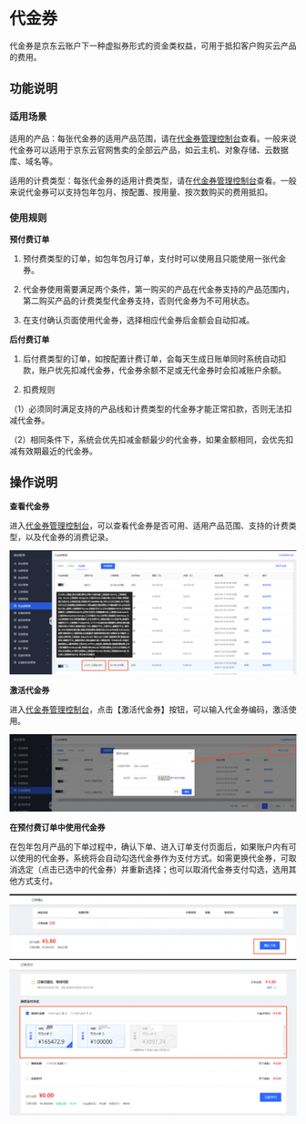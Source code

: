 # 代金券

代金券是京东云账户下一种虚拟券形式的资金类权益，可用于抵扣客户购买云产品的费用。

## 功能说明

### 适用场景

适用的产品：每张代金券的适用产品范围，请在[代金券管理控制台](https://coupon-console.jdcloud.com/cost/coupon)查看。一般来说代金券可以适用于京东云官网售卖的全部云产品，如云主机、对象存储、云数据库、域名等。

适用的计费类型：每张代金券的适用计费类型，请在[代金券管理控制台](https://coupon-console.jdcloud.com/cost/coupon)查看。一般来说代金券可以支持包年包月、按配置、按用量、按次数购买的费用抵扣。

### 使用规则

**预付费订单**

1. 预付费类型的订单，如包年包月订单，支付时可以使用且只能使用一张代金券。

2. 代金券使用需要满足两个条件，第一购买的产品在代金券支持的产品范围内，第二购买产品的计费类型代金券支持，否则代金券为不可用状态。

3. 在支付确认页面使用代金券，选择相应代金券后金额会自动扣减。

**后付费订单**

1. 后付费类型的订单，如按配置计费订单，会每天生成日账单同时系统自动扣款，账户优先扣减代金券，代金券余额不足或无代金券时会扣减账户余额。

2. 扣费规则

（1）必须同时满足支持的产品线和计费类型的代金券才能正常扣款，否则无法扣减代金券。

（2）相同条件下，系统会优先扣减金额最少的代金券，如果金额相同，会优先扣减有效期最近的代金券。

## 操作说明

**查看代金券**

进入[代金券管理控制台](https://coupon-console.jdcloud.com/cost/coupon)，可以查看代金券是否可用、适用产品范围、支持的计费类型，以及代金券的消费记录。

![djq](../../../../image/Coupon-Manage/djq.png)

**激活代金券**

进入[代金券管理控制台](https://coupon-console.jdcloud.com/cost/coupon)，点击【激活代金券】按钮，可以输入代金券编码，激活使用。

![djqjh](../../../../image/Coupon-Manage/djqjh.jpg)

**在预付费订单中使用代金券**

在包年包月产品的下单过程中，确认下单、进入订单支付页面后，如果账户内有可以使用的代金券，系统将会自动勾选代金券作为支付方式。如需更换代金券，可取消选定（点击已选中的代金券）并重新选择；也可以取消代金券支付勾选，选用其他方式支付。

![djqxd1](../../../../image/Coupon-Manage/djqxd1.png)
![djqxd2](../../../../image/Coupon-Manage/djqxd.png)
